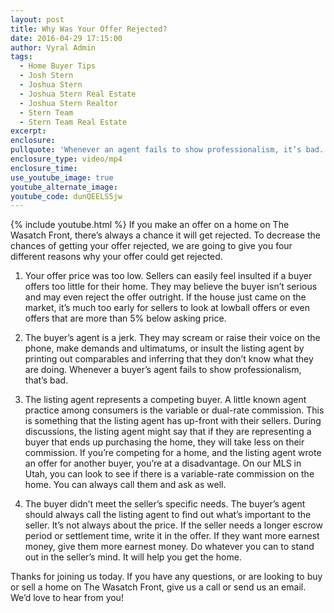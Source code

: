 ```yaml
---
layout: post
title: Why Was Your Offer Rejected?
date: 2016-04-29 17:15:00
author: Vyral Admin
tags:
  - Home Buyer Tips
  - Josh Stern
  - Joshua Stern
  - Joshua Stern Real Estate
  - Joshua Stern Realtor
  - Stern Team
  - Stern Team Real Estate
excerpt:
enclosure:
pullquote: 'Whenever an agent fails to show professionalism, it’s bad.'
enclosure_type: video/mp4
enclosure_time:
use_youtube_image: true
youtube_alternate_image:
youtube_code: dunQEELS5jw
---
```

{% include youtube.html %}
If you make an offer on a home on The Wasatch Front, there’s always a chance it will get rejected. To decrease the chances of getting your offer rejected, we are going to give you four different reasons why your offer could get rejected.

 1.  Your offer price was too low.
Sellers can easily feel insulted if a buyer offers too little for their home. They may believe the buyer isn’t serious and may even reject the offer outright. If the house just came on the market, it’s much too early for sellers to look at lowball offers or even offers that are more than 5% below asking price.

 2. The buyer’s agent is a jerk.
They may scream or raise their voice on the phone, make demands and ultimatums, or insult the listing agent by printing out comparables and inferring that they don’t know what they are doing. Whenever a buyer’s agent fails to show professionalism, that’s bad.

 3. The listing agent represents a competing buyer.
A little known agent practice among consumers is the variable or dual-rate commission. This is something that the listing agent has up-front with their sellers. During discussions, the listing agent might say that if they are representing a buyer that ends up purchasing the home, they will take less on their commission. If you’re competing for a home, and the listing agent wrote an offer for another buyer, you’re at a disadvantage. On our MLS in Utah, you can look to see if there is a variable-rate commission on the home. You can always call them and ask as well.

4. The buyer didn’t meet the seller’s specific needs.
The buyer’s agent should always call the listing agent to find out what’s important to the seller. It’s not always about the price. If the seller needs a longer escrow period or settlement time, write it in the offer. If they want more earnest money, give them more earnest money. Do whatever you can to stand out in the seller’s mind. It will help you get the home.

 Thanks for joining us today. If you have any questions, or are looking to buy or sell a home on The Wasatch Front, give us a call or send us an email. We’d love to hear from you!
